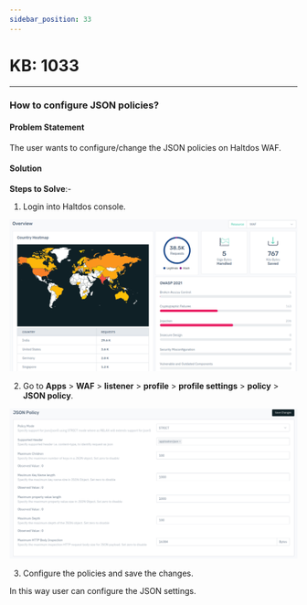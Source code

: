 ```yaml
---
sidebar_position: 33
---
```


# KB: 1033
-----------

### **How to configure JSON policies?**

#### **Problem Statement**

The user wants to configure/change the JSON policies on Haltdos WAF.

#### **Solution**

**Steps to Solve**:-

1. Login into Haltdos console.

![kb-1033](/img/waf/v8/kb/kb_1033_overview.png)

2. Go to **Apps** > **WAF** > **listener** > **profile** > **profile settings** > **policy** > **JSON policy**.

![kb-1033](/img/waf/v8/kb/kb_1033_json_policy.png)

3. Configure the policies and save the changes.

In this way user can configure the JSON settings.



